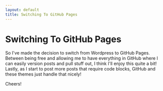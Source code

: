 ```yaml
---
layout: default
title: Switching To GitHub Pages
---
```


# Switching To GitHub Pages
So I've made the decision to switch from Wordpress to GitHub Pages. Between being free and allowing me to have everything in GitHub where I can easily version posts and pull stuff out, I think I'll enjoy this quite a bit! Lastly, as I start to post more posts that require code blocks, GitHub and these themes just handle that nicely!

Cheers!
